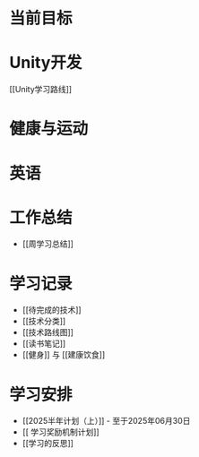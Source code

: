 
# 当前目标


# Unity开发
[[Unity学习路线]]

# 健康与运动

# 英语

# 工作总结
- [[周学习总结]]





# 学习记录
- [[待完成的技术]]
- [[技术分类]]
- [[技术路线图]]
- [[读书笔记]]
- [[健身]] 与 [[建康饮食]]
# 学习安排
- [[2025半年计划（上）]] - 至于2025年06月30日
- [[ 学习奖励机制计划]]
- [[学习的反思]]